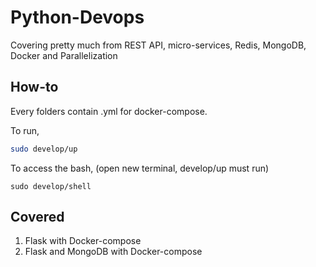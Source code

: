 # Python-Devops
Covering pretty much from REST API, micro-services, Redis, MongoDB, Docker and Parallelization

## How-to
Every folders contain .yml for docker-compose.

To run,
```bash
sudo develop/up
```

To access the bash, (open new terminal, develop/up must run)
```
sudo develop/shell
```

## Covered
1. Flask with Docker-compose
2. Flask and MongoDB with Docker-compose


